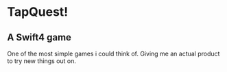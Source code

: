 # TapQuest!
## A Swift4 game
One of the most simple games i could think of. Giving me an actual product to try new things out on.
